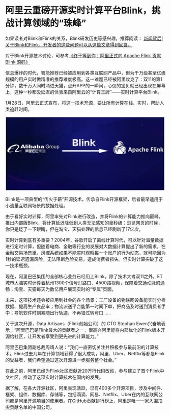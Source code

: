 # 阿里云重磅开源实时计算平台Blink，挑战计算领域的“珠峰”
如果读者对Blink和Flink的关系，Blink研发历史等感兴趣，推荐阅读：
<a href="https://yq.aliyun.com/articles/685035?spm=a2c4e.11153940.blogcont689130.9.171a2bfaSG2KnN">新闻背后|关于Blink和Flink，开发者的这些问题可以从这篇文章得到回答。</a>

对于Blink开源技术讨论，可参考<a href="https://yq.aliyun.com/articles/689117?utm_content=g_1000039927">《终于等到你！阿里正式向 Apache Flink 贡献 Blink 源码》</a>

信息爆炸的时代，智能推荐已经被应用到各类互联网产品中，但为千万级甚至亿级规模的用户实时做精准的推荐难度极高。这一难题已经被阿里攻克了：双11的第1分钟，数千万人同时涌进天猫，点开APP的一瞬间，心仪的宝贝就已经出现在屏幕上，这种一秒都没延迟的体验来自阿里云的“计算王牌”——实时计算平台Blink。

1月28日，阿里云正式宣布，将这一技术开源，要让所有计算在线、实时，帮助人类追赶时间。

<div style="text-align:center" align="center">
<img src="/images/挑战计算领域的“珠峰”.png" align="center" />
</div>

Blink是一项典型的“传火于薪”开源技术，传承自Flink开源框架，后者最早适用于小流量互联网场景的数据处理。

由于看好实时计算，阿里率先对Flink进行改造，并将Flink的计算能力推向巅峰，推出内部版Blink，将计算延迟降低到人类无法感知的毫秒级：浏览网页的时候，你只是眨了一下眼睛，但在淘宝、天猫处理的信息已经刷新了17亿次。

实时计算到底有多重要？2004年，谷歌开启了离线计算时代，可以针对海量数据进行定时计算，但随着电商、金融等行业的发展对大数据计算提出了新的需求，在金融交易场景里，风控系统如果不能实时观察每一个账户的行为动态，就可能因为1秒的延迟遗漏风险，无法阻断危险交易，造成消费者损失。但实时计算突破了这一技术瓶颈。

现在，阿里巴巴集团的全部核心业务已经用上Blink。除了技术大考双11之外，ET城市大脑实时计算着杭州1300个信号灯路口、4500路视频，保障着交通动脉的通畅；淘宝、天猫每天为数亿用户展现实时的“专属”页面。

未来，这项技术还会被应用到社会的各个场景：工厂设备的物联网设备能实时分析数据、提高生产良品率；物流派送平台能第一时间下单，把商品及时送到消费者手中；导航软件时刻紧随出行轨迹，不再错过转弯口……

关于这次开源，Data Artisans（Flink创始公司）的 CTO Stephan Ewen兴奋地表示：“阿里巴巴是Flink最大的贡献者之一，很高兴阿里能将内部优化的Flink版本开源给社区，让开发者享受到更先进的计算能力。”

阿里巴巴集团副总裁周靖人说：“我们一直密切关注并积极参与最前沿的计算技术。Flink过去几年在计算领域获得了很大成功，阿里、Uber、Netflix等都是Flink的受益者，我们希望通过这次开源进一步服务整个社会。”

在此之前，阿里已经为Flink社区贡献近20万行代码改动，参与建立了首个Flink中文社区，推动了这项实时计算技术在国内的发展。

据了解，在各大开源社区，阿里表现活跃，已有400多个开源项目，涉及中间件、框架、组件、数据库、存储等，包括滴滴、网易、Netflix、Uber在内的互联网公司都是阿里开源项目的使用者。在GitHub贡献排行榜上，阿里是唯一一家入围顶尖贡献名单的中国公司。
